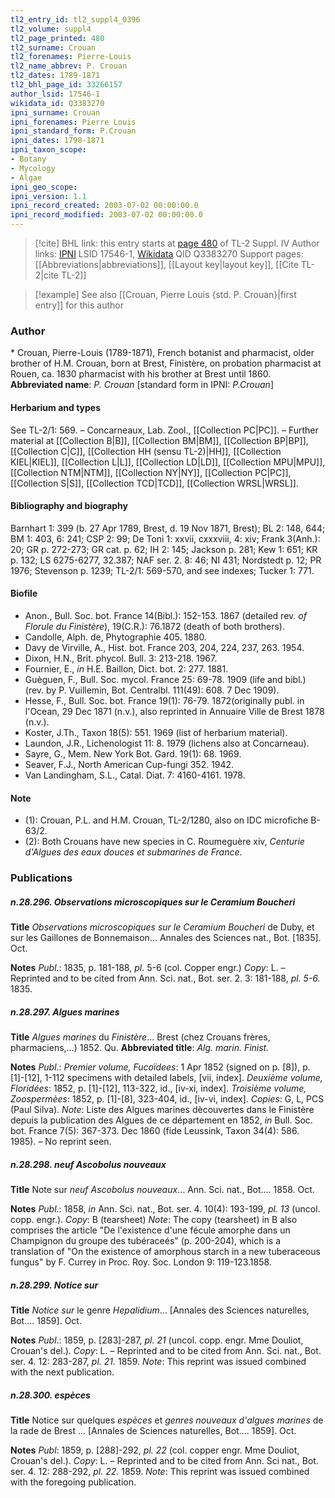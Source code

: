 ```yaml
---
tl2_entry_id: tl2_suppl4_0396
tl2_volume: suppl4
tl2_page_printed: 480
tl2_surname: Crouan
tl2_forenames: Pierre-Louis
tl2_name_abbrev: P. Crouan
tl2_dates: 1789-1871
tl2_bhl_page_id: 33266157
author_lsid: 17546-1
wikidata_id: Q3383270
ipni_surname: Crouan
ipni_forenames: Pierre Louis
ipni_standard_form: P.Crouan
ipni_dates: 1798-1871
ipni_taxon_scope: 
- Botany
- Mycology
- Algae
ipni_geo_scope: 
ipni_version: 1.1
ipni_record_created: 2003-07-02 00:00:00.0
ipni_record_modified: 2003-07-02 00:00:00.0
---
```


> [!cite] BHL link: this entry starts at [page 480](https://www.biodiversitylibrary.org/page/33266157) of TL-2 Suppl. IV
> Author links: [IPNI](https://www.ipni.org/a/17546-1) LSID 17546-1, [Wikidata](https://www.wikidata.org/wiki/Q3383270) QID Q3383270
> Support pages: [[Abbreviations|abbreviations]], [[Layout key|layout key]], [[Cite TL-2|cite TL-2]]

> [!example] See also [[Crouan, Pierre Louis {std. P. Crouan}|first entry]] for this author

### Author

\* Crouan, Pierre-Louis (1789-1871), French botanist and pharmacist, older brother of H.M. Crouan, born at Brest, Finistère, on probation pharmacist at Rouen, ca. 1830 pharmacist with his brother at Brest until 1860. 
**Abbreviated name**: *P. Crouan* \[standard form in IPNI: *P.Crouan*\]

#### Herbarium and types

See TL-2/1: 569. – Concarneaux, Lab. Zool., [[Collection PC|PC]]. – Further material at [[Collection B|B]], [[Collection BM|BM]], [[Collection BP|BP]], [[Collection C|C]], [[Collection HH (sensu TL-2)|HH]], [[Collection KIEL|KIEL]], [[Collection L|L]], [[Collection LD|LD]], [[Collection MPU|MPU]], [[Collection NTM|NTM]], [[Collection NY|NY]], [[Collection PC|PC]], [[Collection S|S]], [[Collection TCD|TCD]], [[Collection WRSL|WRSL]].

#### Bibliography and biography

Barnhart 1: 399 (b. 27 Apr 1789, Brest, d. 19 Nov 1871, Brest); BL 2: 148, 644; BM 1: 403, 6: 241; CSP 2: 99; De Toni 1: xxvii, cxxxviii, 4: xiv; Frank 3(Anh.): 20; GR p. 272-273; GR cat. p. 62; IH 2: 145; Jackson p. 281; Kew 1: 651; KR p. 132; LS 6275-6277, 32.387; NAF ser. 2. 8: 46; NI 431; Nordstedt p. 12; PR 1976; Stevenson p. 1239; TL-2/1: 569-570, and see indexes; Tucker 1: 771.

#### Biofile

- Anon., Bull. Soc. bot. France 14(Bibl.): 152-153. 1867 (detailed rev. *of Florule du* *Finistère*), 19(C.R.): 76.1872 (death of both brothers).
- Candolle, Alph. de, Phytographie 405. 1880.
- Davy de Virville, A., Hist. bot. France 203, 204, 224, 237, 263. 1954.
- Dixon, H.N., Brit. phycol. Bull. 3: 213-218. 1967.
- Fournier, E., *in* H.E. Baillon, Dict. bot. 2: 277. 1881.
- Guèguen, F., Bull. Soc. mycol. France 25: 69-78. 1909 (life and bibl.) (rev. by P. Vuillemin, Bot. Centralbl. 111(49): 608. 7 Dec 1909).
- Hesse, F., Bull. Soc. bot. France 19(1): 76-79. 1872(originally publ. in l'Ocean, 29 Dec 1871 (n.v.), also reprinted in Annuaire Ville de Brest 1878 (n.v.).
- Koster, J.Th., Taxon 18(5): 551. 1969 (list of herbarium material).
- Laundon, J.R., Lichenologist 11: 8. 1979 (lichens also at Concarneau).
- Sayre, G., Mem. New York Bot. Gard. 19(1): 68. 1969.
- Seaver, F.J., North American Cup-fungi 352. 1942.
- Van Landingham, S.L., Catal. Diat. 7: 4160-4161. 1978.

#### Note

- (1): Crouan, P.L. and H.M. Crouan, TL-2/1280, also on IDC microfiche B-63/2.
- (2): Both Crouans have new species in C. Roumeguère xiv, *Centurie d'Algues des eaux* *douces et submarines de France*.

### Publications

##### n.28.296. Observations microscopiques sur le Ceramium Boucheri

**Title**
*Observations microscopiques sur le Ceramium Boucheri* de Duby, et sur les Gaillones de Bonnemaison... Annales des Sciences nat., Bot. \[1835\]. Oct.

**Notes**
*Publ*.: 1835, p. 181-188, *pl*. 5-6 (col. Copper engr.) *Copy*: L. – Reprinted and to be cited from Ann. Sci. nat., Bot. ser. 2. 3: 181-188, *pl. 5-6.* 1835.

##### n.28.297. Algues marines

**Title**
*Algues marines* du *Finistère*... Brest (chez Crouans frères, pharmaciens,...) 1852. Qu.
**Abbreviated title**: *Alg. marin. Finist.*

**Notes**
*Publ*.: *Premier volume, Fucoïdees*: 1 Apr 1852 (signed on p. \[8\]), p. \[1\]-\[12\], 1-112 specimens with detailed labels, \[vii, index\].
*Deuxième volume, Floridées*: 1852, p. \[1\]-\[12\], 113-322, id., \[iv-xi, index\].
*Troisième volume, Zoospermèes*: 1852, p. \[1\]-\[8\], 323-404, id., \[iv-vi, index\].
*Copies*: G, L, PCS (Paul Silva).
*Note*: Liste des Algues marines dècouvertes dans le Finistère depuis la publication des Algues de ce département en 1852, *in* Bull. Soc. bot. France 7(5): 367-373. Dec 1860 (fide Leussink, Taxon 34(4): 586. 1985). – No reprint seen.

##### n.28.298. neuf Ascobolus nouveaux

**Title**
Note sur *neuf Ascobolus nouveaux*... Ann. Sci. nat., Bot.... 1858. Oct.

**Notes**
*Publ*.: 1858, *in* Ann. Sci. nat., Bot. ser. 4. 10(4): 193-199, *pl. 13* (uncol. copp. engr.). *Copy*: B (tearsheet)
*Note*: The copy (tearsheet) in B also comprises the article "De l'existence d'une fécule amorphe dans un Champignon du groupe des tubéraceés" (p. 200-204), which is a translation of "On the existence of amorphous starch in a new tuberaceous fungus" by F. Currey in Proc. Roy. Soc. London 9: 119-123.1858.

##### n.28.299. Notice sur

**Title**
*Notice sur* le genre *Hepalidium*... \[Annales des Sciences naturelles, Bot.... 1859\]. Oct.

**Notes**
*Publ*.: 1859, p. \[283\]-287, *pl. 21* (uncol. copp. engr. Mme Douliot, Crouan's del.). *Copy*: L. – Reprinted and to be cited from Ann. Sci. nat., Bot. ser. 4. 12: 283-287, *pl. 21.* 1859.
*Note*: This reprint was issued combined with the next publication.

##### n.28.300. espèces

**Title**
Notice sur quelques *espèces* et *genres nouveaux d'algues marines* de la rade de Brest ... \[Annales de Sciences naturelles, Bot.... 1859\]. Oct.

**Notes**
*Publ*: 1859, p. \[288\]-292, *pl. 22* (col. copper engr. Mme Douliot, Crouan's del.). *Copy*: L. – Reprinted and to be cited from Ann. Sci nat., Bot. ser. 4. 12: 288-292, *pl. 22.* 1859.
*Note*: This reprint was issued combined with the foregoing publication.

